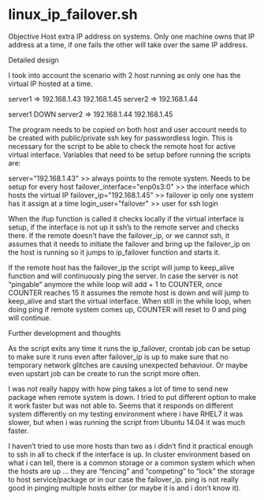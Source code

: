 # linux_ip_failover.sh
Objective
Host extra IP address on systems. Only one machine owns that IP address at a time, if one fails the other will take over the same IP address.

Detailed design

I took into account the scenario with 2 host running as only one has the virtual IP hosted at a time. 

server1 ⇒ 192.168.1.43  192.168.1.45 
server2 ⇒ 192.168.1.44 

server1 DOWN
server2 ⇒ 192.168.1.44 192.168.1.45

The program needs to be copied on both host and user account needs to be created with public/private ssh key for passwordless login. This is necessary for the script to be able to check the remote host for active virtual interface.
Variables that need to be setup before running the scripts are:

server="192.168.1.43"  >> always points to the remote system. Needs to be setup for every host
failover_interface="enp0s3:0"  >> the interface which hosts the virtual IP
failover_ip="192.168.1.45"  >> failover ip only one system has it assign at a time
login_user="failover" >> user for ssh login

When the ifup function is called it checks locally if the virtual interface is setup, if the interface is not up it ssh’s to the remote server and checks there. 
If the remote doesn’t have the failover_ip, or we cannot ssh, it assumes that it needs to initiate the failover and bring up the failover_ip  on the host is running so it jumps to ip_failover function and starts it.

If the remote host has the failover_ip  the script will jump to keep_alive function and will continuously ping the server. In case the server  is not “pingable” anymore the while loop will 
add + 1 to COUNTER, once COUNTER reaches 15 it assumes the remote host is down and will jump to keep_alive and start the virtual interface. When still in the while loop, when doing ping if remote system comes up, COUNTER will reset to 0 and ping will continue.


Further development and thoughts

As the script exits any time it runs the ip_failover, crontab job can be setup to make sure it runs even after failover_ip is up to make sure that no temporary network glitches are causing unexpected behaviour. Or maybe even upstart job can be create to run the script more often.

I was not really happy with how ping takes a lot of time to send new package when remote system is down. I tried to put different option to make it work faster but was not able to. Seems that it responds on different system differently on my testing environment where i have RHEL7 it was slower, but when i was running the script from Ubuntu 14.04 it was much faster.

I haven’t tried to use more hosts than two as i didn’t find it practical enough to ssh in all to check if the interface is up. In cluster environment based on what i can tell, there is a common storage or a common system which when the hosts are up … they are “fencing” and “competing” to “lock” the storage to host  service/package or in our case the failover_ip. ping is not really good in pinging multiple hosts either (or maybe it is and i don’t know it).
